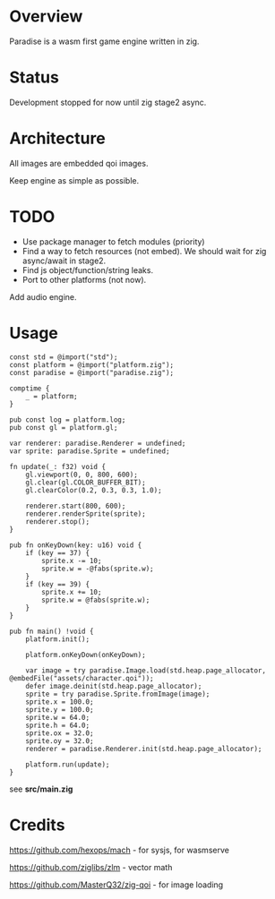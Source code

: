 # Overview

Paradise is a wasm first game engine written in zig.

# Status

Development stopped for now until zig stage2 async.

# Architecture

All images are embedded qoi images.

Keep engine as simple as possible.

# TODO

* Use package manager to fetch modules (priority)
* Find a way to fetch resources (not embed). We should wait for zig async/await in stage2.
* Find js object/function/string leaks.
* Port to other platforms (not now).

Add audio engine.

# Usage

```zig
const std = @import("std");
const platform = @import("platform.zig");
const paradise = @import("paradise.zig");

comptime {
    _ = platform;
}

pub const log = platform.log;
pub const gl = platform.gl;

var renderer: paradise.Renderer = undefined;
var sprite: paradise.Sprite = undefined;

fn update(_: f32) void {
    gl.viewport(0, 0, 800, 600);
    gl.clear(gl.COLOR_BUFFER_BIT);
    gl.clearColor(0.2, 0.3, 0.3, 1.0);

    renderer.start(800, 600);
    renderer.renderSprite(sprite);
    renderer.stop();
}

pub fn onKeyDown(key: u16) void {
    if (key == 37) {
        sprite.x -= 10;
        sprite.w = -@fabs(sprite.w);
    }
    if (key == 39) {
        sprite.x += 10;
        sprite.w = @fabs(sprite.w);
    }
}

pub fn main() !void {
    platform.init();

    platform.onKeyDown(onKeyDown);

    var image = try paradise.Image.load(std.heap.page_allocator, @embedFile("assets/character.qoi"));
    defer image.deinit(std.heap.page_allocator);
    sprite = try paradise.Sprite.fromImage(image);
    sprite.x = 100.0;
    sprite.y = 100.0;
    sprite.w = 64.0;
    sprite.h = 64.0;
    sprite.ox = 32.0;
    sprite.oy = 32.0;
    renderer = paradise.Renderer.init(std.heap.page_allocator);

    platform.run(update);
}
```

see **src/main.zig**

# Credits

https://github.com/hexops/mach - for sysjs, for wasmserve

https://github.com/ziglibs/zlm - vector math

https://github.com/MasterQ32/zig-qoi - for image loading

